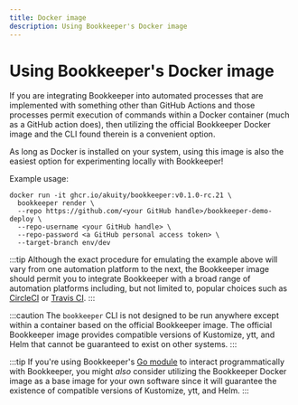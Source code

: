 ```yaml
---
title: Docker image
description: Using Bookkeeper's Docker image
---
```


# Using Bookkeeper's Docker image

If you are integrating Bookkeeper into automated processes that are implemented
with something other than GitHub Actions and those processes permit execution of
commands within a Docker container (much as a GitHub action does), then
utilizing the official Bookkeeper Docker image and the CLI found therein is a
convenient option.

As long as Docker is installed on your system, using this image is also the
easiest option for experimenting locally with Bookkeeper!

Example usage:

```shell
docker run -it ghcr.io/akuity/bookkeeper:v0.1.0-rc.21 \
  bookkeeper render \
  --repo https://github.com/<your GitHub handle>/bookkeeper-demo-deploy \
  --repo-username <your GitHub handle> \
  --repo-password <a GitHub personal access token> \
  --target-branch env/dev
```

:::tip
Although the exact procedure for emulating the example above will vary from one
automation platform to the next, the Bookkeeper image should permit you to
integrate Bookkeeper with a broad range of automation platforms including, but
not limited to, popular choices such as [CircleCI](https://circleci.com/) or
[Travis CI](https://www.travis-ci.com/).
:::

:::caution
The `bookkeeper` CLI is not designed to be run anywhere except within a
container based on the official Bookkeeper image. The official Bookkeeper image
provides compatible versions of Kustomize, ytt, and Helm that cannot be
guaranteed to exist on other systems.
:::

:::tip
If you're using Bookkeeper's [Go module](./go-module) to interact
programmatically with Bookkeeper, you might _also_ consider utilizing the
Bookkeeper Docker image as a base image for your own software since it will
guarantee the existence of compatible versions of Kustomize, ytt, and Helm. 
:::